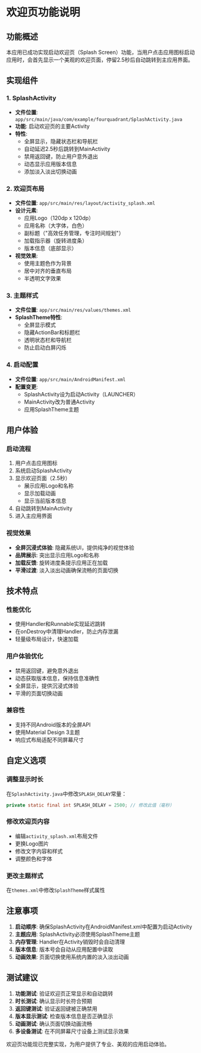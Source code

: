 # 欢迎页功能说明

## 功能概述

本应用已成功实现启动欢迎页（Splash Screen）功能，当用户点击应用图标启动应用时，会首先显示一个美观的欢迎页面，停留2.5秒后自动跳转到主应用界面。

## 实现组件

### 1. SplashActivity
- **文件位置**: `app/src/main/java/com/example/fourquadrant/SplashActivity.java`
- **功能**: 启动欢迎页的主要Activity
- **特性**:
  - 全屏显示，隐藏状态栏和导航栏
  - 自动延迟2.5秒后跳转到MainActivity
  - 禁用返回键，防止用户意外退出
  - 动态显示应用版本信息
  - 添加淡入淡出切换动画

### 2. 欢迎页布局
- **文件位置**: `app/src/main/res/layout/activity_splash.xml`
- **设计元素**:
  - 应用Logo（120dp x 120dp）
  - 应用名称（大字体，白色）
  - 副标题（"高效任务管理，专注时间规划"）
  - 加载指示器（旋转进度条）
  - 版本信息（底部显示）
- **视觉效果**:
  - 使用主题色作为背景
  - 居中对齐的垂直布局
  - 半透明文字效果

### 3. 主题样式
- **文件位置**: `app/src/main/res/values/themes.xml`
- **SplashTheme特性**:
  - 全屏显示模式
  - 隐藏ActionBar和标题栏
  - 透明状态栏和导航栏
  - 防止启动白屏闪烁

### 4. 启动配置
- **文件位置**: `app/src/main/AndroidManifest.xml`
- **配置变更**:
  - SplashActivity设为启动Activity（LAUNCHER）
  - MainActivity改为普通Activity
  - 应用SplashTheme主题

## 用户体验

### 启动流程
1. 用户点击应用图标
2. 系统启动SplashActivity
3. 显示欢迎页面（2.5秒）
   - 展示应用Logo和名称
   - 显示加载动画
   - 显示当前版本信息
4. 自动跳转到MainActivity
5. 进入主应用界面

### 视觉效果
- **全屏沉浸式体验**: 隐藏系统UI，提供纯净的视觉体验
- **品牌展示**: 突出显示应用Logo和名称
- **加载反馈**: 旋转进度条提示应用正在加载
- **平滑过渡**: 淡入淡出动画确保流畅的页面切换

## 技术特点

### 性能优化
- 使用Handler和Runnable实现延迟跳转
- 在onDestroy中清理Handler，防止内存泄漏
- 轻量级布局设计，快速加载

### 用户体验优化
- 禁用返回键，避免意外退出
- 动态获取版本信息，保持信息准确性
- 全屏显示，提供沉浸式体验
- 平滑的页面切换动画

### 兼容性
- 支持不同Android版本的全屏API
- 使用Material Design 3主题
- 响应式布局适配不同屏幕尺寸

## 自定义选项

### 调整显示时长
在`SplashActivity.java`中修改`SPLASH_DELAY`常量：
```java
private static final int SPLASH_DELAY = 2500; // 修改此值（毫秒）
```

### 修改欢迎页内容
- 编辑`activity_splash.xml`布局文件
- 更换Logo图片
- 修改文字内容和样式
- 调整颜色和字体

### 更改主题样式
在`themes.xml`中修改`SplashTheme`样式属性

## 注意事项

1. **启动顺序**: 确保SplashActivity在AndroidManifest.xml中配置为启动Activity
2. **主题应用**: SplashActivity必须使用SplashTheme主题
3. **内存管理**: Handler在Activity销毁时会自动清理
4. **版本信息**: 版本号会自动从应用配置中读取
5. **动画效果**: 页面切换使用系统内置的淡入淡出动画

## 测试建议

1. **功能测试**: 验证欢迎页正常显示和自动跳转
2. **时长测试**: 确认显示时长符合预期
3. **返回键测试**: 验证返回键被正确禁用
4. **版本显示测试**: 检查版本信息是否正确显示
5. **动画测试**: 确认页面切换动画流畅
6. **多设备测试**: 在不同屏幕尺寸设备上测试显示效果

欢迎页功能现已完整实现，为用户提供了专业、美观的应用启动体验。